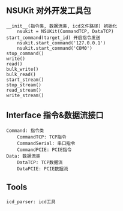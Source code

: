 ## NSUKit 对外开发工具包
    __init__(指令类, 数据流类, icd文件路径) 初始化
        nsukit = NSUKit(CommandTCP, DataTCP)
    start_command(target_id) 开启指令发送
        nsukit.start_command('127.0.0.1')
        nsukit.start_command('COM0')
    stop_command()
    write()
    read()
    bulk_write()
    bulk_read()
    start_stream()
    stop_stream()
    read_stream()
    write_stream()
## Interface 指令&数据流接口
    Command: 指令类
	    CommandTCP: TCP指令
	    CommandSerial: 串口指令
        CommandPCIE: PCIE指令
    Data: 数据流类
        DataTCP: TCP数据流
        DataPCIE: PCIE数据流
## Tools
    icd_parser: icd工具